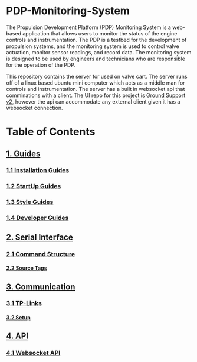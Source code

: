 # PDP-Monitoring-System

The Propulsion Development Platform (PDP) Monitoring System is a web-based application that allows users to monitor the status of the engine controls and instrumentation. The PDP is a testbed for the development of propulsion systems, and the monitoring system is used to control valve actuation, monitor sensor readings, and record data. The monitoring system is designed to be used by engineers and technicians who are responsible for the operation of the PDP. 

This repository contains the server for used on valve cart. The server runs off of a linux based ubuntu mini computer which acts as a middle man for controls and instrumentation. The server has a built in websocket api that comminations with a client. The UI repo for this project is [Ground Support v2](https://github.com/klemie/PDP-Monitoring-System-UI), however the api can accommodate any external client given it has a websocket connection. 

# Table of Contents

## [1. Guides](Docs/guides.md)
### [1.1 Installation Guides](Docs/guides.md#installation-guide)
### [1.2 StartUp Guides](Docs/guides.md#startup-guide)
### [1.3 Style Guides](Docs/guides.md#style-guide)
### [1.4 Developer Guides](Docs/guides.md#developer-guide)
## [2. Serial Interface](Docs/serial-api.md#serial-interface)
### [2.1 Command Structure](Docs/serial-api.md#command-structure)
#### [2.2 Source Tags](Docs/serial-api.md#source-tags)
## [3. Communication](Docs/comms.md#communication)
### [3.1 TP-Links](Docs/comms.md#tp-links)
#### [3.2 Setup](Docs/comms.md#setup)
## [4. API](Docs/api.md)
### [4.1 Websocket API](Docs/ws-api.md)
